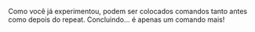 Como você já experimentou, podem ser colocados comandos  tanto antes como depois do repeat. Concluindo... é apenas um comando mais!